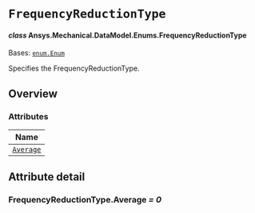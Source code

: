 # `FrequencyReductionType`

<a id="ansys.mechanical.stubs.v242.Ansys.Mechanical.DataModel.Enums.FrequencyReductionType"></a>

#### *class* Ansys.Mechanical.DataModel.Enums.FrequencyReductionType

Bases: [`enum.Enum`](https://docs.python.org/3/library/enum.html#enum.Enum)

Specifies the FrequencyReductionType.

<!-- !! processed by numpydoc !! -->

<a id="overview"></a>

## Overview

### Attributes

| Name |
| ------------------------------------------------ |
| [`Average`](#FrequencyReductionType.Average) |

<a id="attribute-detail"></a>

## Attribute detail

<a id="FrequencyReductionType.Average"></a>

### FrequencyReductionType.Average *= 0*



